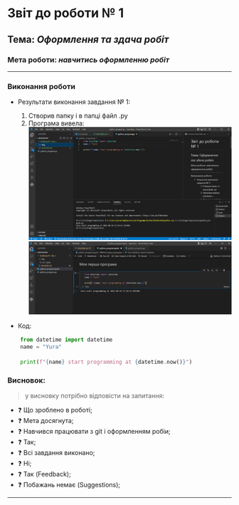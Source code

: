 # Звіт до роботи № 1
## Тема: _Оформлення та здача робіт_
### Мета роботи: _навчитись оформленню робіт_
---
### Виконання роботи
- Результати виконання завдання № 1:
    1. Створив папку і в папці файл .py
    2. Програма вивела: 
    ![alt text](https://github.com/Rudkevych1/Rudkevych1/raw/main/lab_1/img/scr_1.png "Результат № 1")
    ![alt text](https://github.com/Rudkevych1/Rudkevych1/raw/main/lab_1/img/src_2.png "Результат № 2")

- Код:
```python
    from datetime import datetime
    name = "Yura"

    print(f"{name} start programming at {datetime.now()}")
```
### Висновок: 
> у висновку потрібно відповісти на запитання:
- :question: Що зроблено в роботі;
- :question: Мета досягнута;
- :question: Навчився працювати з git і оформленням робіи;
- :question: Так;
- :question: Всі завдання виконано;
- :question: Ні;
- :question: Так (Feedback);
- :question: Побажань немає (Suggestions);
---